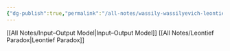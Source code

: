 ```yaml
---
{"dg-publish":true,"permalink":"/all-notes/wassily-wassilyevich-leontief/"}
---
```



[[All Notes/Input–Output Model\|Input–Output Model]]
[[All Notes/Leontief Paradox\|Leontief Paradox]]
